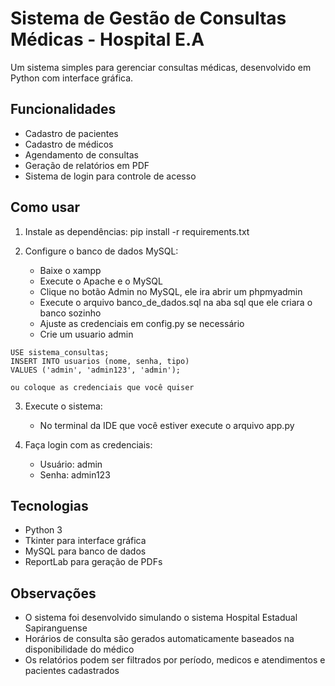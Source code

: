 # Sistema de Gestão de Consultas Médicas - Hospital E.A

Um sistema simples para gerenciar consultas médicas, desenvolvido em Python com interface gráfica.

## Funcionalidades

- Cadastro de pacientes
- Cadastro de médicos 
- Agendamento de consultas
- Geração de relatórios em PDF
- Sistema de login para controle de acesso

## Como usar

1. Instale as dependências:
 pip install -r requirements.txt


2. Configure o banco de dados MySQL:
    - Baixe o xampp
    - Execute o Apache e o MySQL
    - Clique no botão Admin no MySQL, ele ira abrir um phpmyadmin
    - Execute o arquivo banco_de_dados.sql na aba sql que ele criara o banco sozinho
    - Ajuste as credenciais em config.py se necessário
    - Crie um usuario admin
```
USE sistema_consultas;
INSERT INTO usuarios (nome, senha, tipo) 
VALUES ('admin', 'admin123', 'admin');

ou coloque as credenciais que você quiser
```

3. Execute o sistema:
    - No terminal da IDE que você estiver execute o arquivo app.py


4. Faça login com as credenciais:
    - Usuário: admin
    - Senha: admin123

## Tecnologias

- Python 3
- Tkinter para interface gráfica
- MySQL para banco de dados
- ReportLab para geração de PDFs

## Observações

- O sistema foi desenvolvido simulando o sistema Hospital Estadual Sapiranguense
- Horários de consulta são gerados automaticamente baseados na disponibilidade do médico
- Os relatórios podem ser filtrados por período, medicos e atendimentos e pacientes cadastrados 